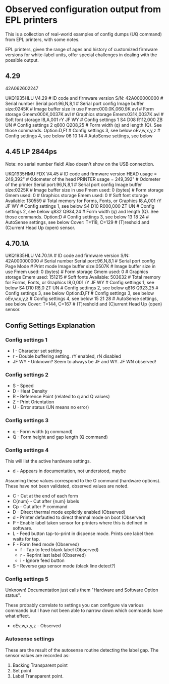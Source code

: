 # Observed configuration output from EPL printers

This is a collection of real-world examples of config dumps (UQ command) from EPL printers, with some notes.

EPL printers, given the range of ages and history of customized firmware versions for white-label units, offer special challenges in dealing with the possible output.

## 4.29

42A062602247

UKQ1935HLU     V4.29    # ID code and firmware version
S/N: 42A000000000       # Serial number
Serial port:96,N,8,1    # Serial port config
Image buffer size:0245K # Image buffer size in use
Fmem:000.0K,060.9K avl  # Form storage
Gmem:000K,0037K avl     # Graphics storage
Emem:031K,0037K avl     # Soft font storage
I8,A,001 rY JF WY       # Config settings 1
S4 D08 R112,000 ZB UN   # Config settings 2
q600 Q208,25            # Form width (q) and length (Q). See those commands.
Option:D,Ff             # Config settings 3, see below
oEv,w,x,y,z             # Config settings 4, see below
06 10 14                # AutoSense settings, see below

## 4.45 LP 2844ps

Note: no serial number field! Also doesn't show on the USB connection.

UKQ1935HMU  FDX V4.45           # ID code and firmware version
HEAD    usage =     249,392"    # Odometer of the head
PRINTER usage =     249,392"    # Odometer of the printer
Serial port:96,N,8,1            # Serial port config
Image buffer size:0225K         # Image buffer size in use
Fmem used: 0 (bytes)            # Form storage
Gmem used: 0                    # Graphics storage
Emem used: 0                    # Soft font storage
Available: 130559               # Total memory for Forms, Fonts, or Graphics
I8,A,001 rY JF WY               # Config settings 1, see below
S4 D10 R000,000 ZT UN           # Config settings 2, see below
q832 Q934,24                    # Form width (q) and length (Q). See those commands.
Option:D                        # Config settings 3, see below
13 18 24                        # AutoSense settings, see below
Cover: T=118, C=129             # (T)reshold and (C)urrent Head Up (open) sensor.

## 4.70.1A

UKQ1935HLU       V4.70.1A   # ID code and firmware version
S/N: 42A000000000           # Serial number
Serial port:96,N,8,1        # Serial port config
Page Mode                   # Print mode
Image buffer size:0507K     # Image buffer size in use
Fmem used: 0 (bytes)        # Form storage
Gmem used: 0                # Graphics storage
Emem used: 151215           # Soft fonts
Available: 503632           # Total memory for Forms, Fonts, or Graphics
I8,0,001 rY JF WY           # Config settings 1, see below
S4 D10 R8,0 ZT UN           # Config settings 2, see below
q816 Q923,25                # Config settings 3, see below
Option:D,Ff                 # Config settings 3, see below
oEv,w,x,y,z                 # Config settings 4, see below
15 21 28                    # AutoSense settings, see below
Cover: T=144, C=167         # (T)reshold and (C)urrent Head Up (open) sensor.

## Config Settings Explanation

### Config settings 1

* I - Character set setting
* r - Double buffering setting. rY enabled, rN disabled
* JF WY - Unknown? Seem to always be JF and WY. JF WN observed!

### Config settings 2

* S - Speed
* D - Heat Density
* R - Reference Point (related to q and Q values)
* Z - Print Orientation
* U - Error status (UN means no error)

### Config settings 3

* q - Form width (q command)
* Q - Form height and gap length (Q command)

### Config settings 4

This will list the active hardware settings.

* d - Appears in documentation, not understood, maybe

Assuming these values correspond to the O command (hardware options). These have not been validated, observed values are noted.

* C - Cut at the end of each form
* C{num} - Cut after {num} labels
* Cp - Cut after P command
* D - Direct thermal mode explicitly enabled (Observed)
* d - Printer defautled to direct thermal mode on boot (Observed)
* P - Enable label taken sensor for printers where this is defined in software.
* L - Feed button tap-to-print in dispense mode. Prints one label then waits for tap.
* F - Form feed mode (Observed)
  * f - Tap to feed blank label (Observed)
  * r - Reprint last label (Observed)
  * i - Ignore feed button
* S - Reverse gap sensor mode (black line detect?)

### Config settings 5

Unknown! Documentation just calls them "Hardware and Software Option status".

These probably correlate to settings you can configure via various commands but I have not been able to narrow down which commands have what effect.

* oEv,w,x,y,z - Observed

### Autosense settings

These are the result of the autosense routine detecting the label gap. The
sensor values are recorded as:

1. Backing Transparent point
2. Set point
3. Label Transparent point.
